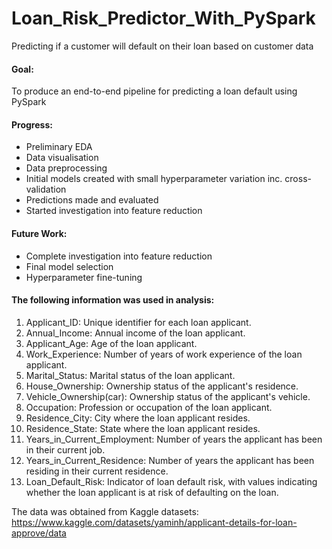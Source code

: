 # Loan_Risk_Predictor_With_PySpark
Predicting if a customer will default on their loan based on customer data

#### Goal:
To produce an end-to-end pipeline for predicting a loan default using PySpark

#### Progress:
- Preliminary EDA
- Data visualisation
- Data preprocessing
- Initial models created with small hyperparameter variation inc. cross-validation
- Predictions made and evaluated
- Started investigation into feature reduction

#### Future Work:
- Complete investigation into feature reduction
- Final model selection
- Hyperparameter fine-tuning

#### The following information was used in analysis:

1. Applicant_ID: Unique identifier for each loan applicant.
2. Annual_Income: Annual income of the loan applicant.
3. Applicant_Age: Age of the loan applicant.
4. Work_Experience: Number of years of work experience of the loan applicant.
5. Marital_Status: Marital status of the loan applicant.
6. House_Ownership: Ownership status of the applicant's residence.
7. Vehicle_Ownership(car): Ownership status of the applicant's vehicle.
8. Occupation: Profession or occupation of the loan applicant.
9. Residence_City: City where the loan applicant resides.
10. Residence_State: State where the loan applicant resides.
11. Years_in_Current_Employment: Number of years the applicant has been in their current job.
12. Years_in_Current_Residence: Number of years the applicant has been residing in their current residence.
13. Loan_Default_Risk: Indicator of loan default risk, with values indicating whether the loan applicant is at risk of defaulting on the loan.

The data was obtained from Kaggle datasets: https://www.kaggle.com/datasets/yaminh/applicant-details-for-loan-approve/data

